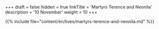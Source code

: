 +++
draft = false
hidden = true
linkTitle = 'Martyrs Terence and Neonila'
description = '10 November'
weight = 10
+++

{{% include file="content/en/lives/martyrs-terence-and-neonila.md" %}}
